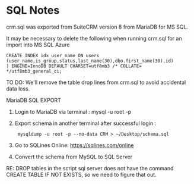 # SQL Notes

crm.sql was exported from SuiteCRM version 8 from MariaDB for MS SQL.

It may be necessary to delete the following when running crm.sql for an import into MS SQL Azure

	CREATE INDEX idx_user_name ON users (user_name,is_group,status,last_name(30),dbo.first_name(30),id)
	) ENGINE=InnoDB DEFAULT CHARSET=utf8mb3 /* COLLATE= */utf8mb3_general_ci;

TO DO: We'll remove the table drop lines from crm.sql to avoid accidental data loss.


MariaDB SQL EXPORT

1. Login to MariaDB via terminal : mysql -u root -p
2. Export schema in another terminal after successful login :  

		mysqldump -u root -p --no-data CRM > ~/Desktop/schema.sql

3. Go to SQLines Online: https://sqlines.com/online
4. Convert the schema from MySQL to SQL Server

RE: DROP tables in the script 
sql server does not have the command CREATE TABLE IF NOT EXISTS, so we need to figure that out.


